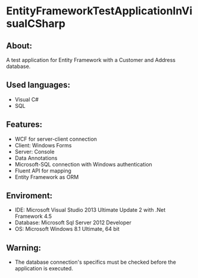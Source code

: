 # EntityFrameworkTestApplicationInVisualCSharp


About:
------
A test application for Entity Framework with a Customer and Address database.


Used languages:
---------------
- Visual C#
- SQL


Features:
---------
- WCF for server-client connection
- Client: Windows Forms
- Server: Console
- Data Annotations
- Microsoft-SQL connection with Windows authentication
- Fluent API for mapping
- Entity Framework as ORM


Enviroment:
-----------
- IDE: Microsoft Visual Studio 2013 Ultimate Update 2 with .Net Framework 4.5
- Database: Microsoft Sql Server 2012 Developer
- OS: Microsoft Windows 8.1 Ultimate, 64 bit


Warning:
--------
- The database connection's specifics must be checked before the application is executed.
